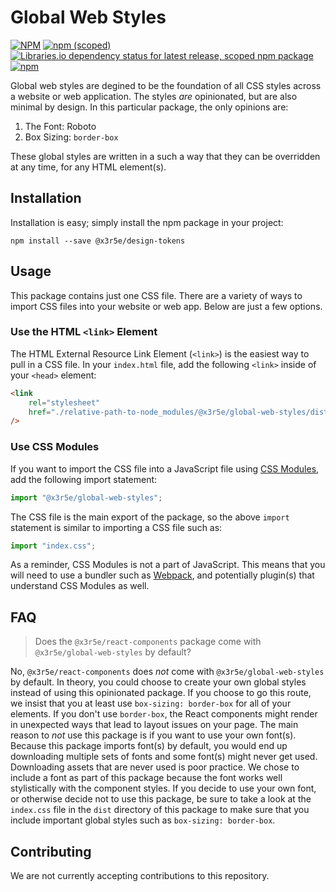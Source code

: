 # Global Web Styles

[![NPM](https://img.shields.io/npm/l/@x3r5e/global-web-styles?color=blue&style=for-the-badge)](https://github.com/danlevy1/example-design-system/blob/main/packages/global-web-styles/LICENSE)
[![npm (scoped)](https://img.shields.io/npm/v/@x3r5e/global-web-styles?color=blue&style=for-the-badge)](https://www.npmjs.com/package/@x3r5e/global-web-styles)
[![Libraries.io dependency status for latest release, scoped npm package](https://img.shields.io/librariesio/release/npm/@x3r5e/global-web-styles?style=for-the-badge)](https://libraries.io/npm/@x3r5e%2Fglobal-web-styles)
[![npm](https://img.shields.io/npm/dm/@x3r5e/global-web-styles?style=for-the-badge)](https://www.npmjs.com/package/@x3r5e/global-web-styles)

Global web styles are degined to be the foundation of all CSS styles across a website or web application. The styles _are_ opinionated, but are also minimal by design. In this particular package, the only opinions are:

1. The Font: Roboto
2. Box Sizing: `border-box`

These global styles are written in a such a way that they can be overridden at any time, for any HTML element(s).

## Installation

Installation is easy; simply install the npm package in your project:

```
npm install --save @x3r5e/design-tokens
```

## Usage

This package contains just one CSS file. There are a variety of ways to import CSS files into your website or web app. Below are just a few options.

### Use the HTML `<link>` Element

The HTML External Resource Link Element (`<link>`) is the easiest way to pull in a CSS file. In your `index.html` file, add the following `<link>` inside of your `<head>` element:

```html
<link
    rel="stylesheet"
    href="./relative-path-to-node_modules/@x3r5e/global-web-styles/dist/index.css"
/>
```

### Use CSS Modules

If you want to import the CSS file into a JavaScript file using [CSS Modules](https://github.com/css-modules/css-modules), add the following import statement:

```javascript
import "@x3r5e/global-web-styles";
```

The CSS file is the main export of the package, so the above `import` statement is similar to importing a CSS file such as:

```javascript
import "index.css";
```

As a reminder, CSS Modules is not a part of JavaScript. This means that you will need to use a bundler such as [Webpack](https://webpack.js.org), and potentially plugin(s) that understand CSS Modules as well.

## FAQ

> Does the `@x3r5e/react-components` package come with `@x3r5e/global-web-styles` by default?

No, `@x3r5e/react-components` does _not_ come with `@x3r5e/global-web-styles` by default. In theory, you could choose to create your own global styles instead of using this opinionated package. If you choose to go this route, we insist that you at least use `box-sizing: border-box` for all of your elements. If you don't use `border-box`, the React components might render in unexpected ways that lead to layout issues on your page. The main reason to _not_ use this package is if you want to use your own font(s). Because this package imports font(s) by default, you would end up downloading multiple sets of fonts and some font(s) might never get used. Downloading assets that are never used is poor practice. We chose to include a font as part of this package because the font works well stylistically with the component styles. If you decide to use your own font, or otherwise decide not to use this package, be sure to take a look at the `index.css` file in the `dist` directory of this package to make sure that you include important global styles such as `box-sizing: border-box`.

## Contributing

We are not currently accepting contributions to this repository.
